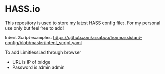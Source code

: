 
# HASS.io
This repository is used to store my latest HASS config files. For my personal use only but feel free to add!


Intent Script examples:
https://github.com/arsaboo/homeassistant-config/blob/master/intent_script.yaml


To add LimitlessLed through browser
- URL is IP of bridge
- Password is admin admin
